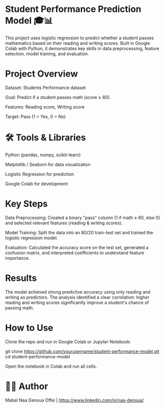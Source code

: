 # Student Performance Prediction Model 🎓📊

This project uses logistic regression to predict whether a student passes mathematics based on their reading and writing scores. Built in Google Colab with Python, it demonstrates key skills in data preprocessing, feature selection, model training, and evaluation.

# Project Overview
Dataset: Students Performance dataset

Goal: Predict if a student passes math (score ≥ 60).

Features: Reading score, Writing score

Target: Pass (1 = Yes, 0 = No)

# 🛠️ Tools & Libraries
Python (pandas, numpy, scikit-learn)

Matplotlib / Seaborn for data visualization

Logistic Regression for prediction

Google Colab for development

# Key Steps
Data Preprocessing: Created a binary "pass" column (1 if math ≥ 60, else 0) and selected relevant features (reading & writing scores).

Model Training: Split the data into an 80/20 train-test set and trained the logistic regression model.

Evaluation: Calculated the accuracy score on the test set, generated a confusion matrix, and interpreted coefficients to understand feature importance.

# Results
The model achieved strong predictive accuracy using only reading and writing as predictors. The analysis identified a clear correlation: higher reading and writing scores significantly improve a student's chance of passing math.

# How to Use

Clone the repo and run in Google Colab or Jupyter Notebook:

git clone https://github.com/yourusername/student-performance-model.git
cd student-performance-model


Open the notebook in Colab and run all cells.
# 👩‍💻 Author
Mabel Naa Densua Offei | https://www.linkedin.com/in/naa-densua/
